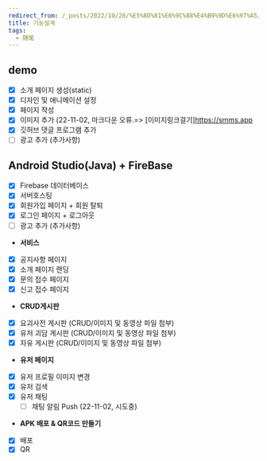 ```yaml
---
redirect_from: /_posts/2022/10/28/%E5%8D%81%E6%9C%88%E4%B9%9D%E6%97%A5/
title: 기능설계
tags:
  - 随笔
---
```




## demo
- [x] 소개 페이지 생성(static)
- [x] 디자인 및 애니메이션 설정
- [x] 페이지 작성 
- [x] 이미지 추가 (22-11-02, 마크다운 오류.=> [이미지링크걸기]<https://smms.app>
- [x] 깃허브 댓글 프로그램 추가
- [ ] 광고 추가 (추가사항)

## Android Studio(Java) + FireBase
- [x] Firebase 데이터베이스
- [x] 서버호스팅
- [x] 회원가입 페이지 + 회원 탈퇴
- [x] 로그인 페이지 + 로그아웃
- [ ] 광고 추가 (추가사항)

- **서비스**
- [x] 공지사항 페이지
- [x] 소개 페이지 랜딩
- [x] 문의 접수 페이지 
- [x] 신고 접수 페이지

- **CRUD게시판**
- [x] 요괴사전 게시판 (CRUD/이미지 및 동영상 파일 첨부)
- [x] 유저 괴담 게시판 (CRUD/이미지 및 동영상 파일 첨부)
- [x] 자유 게시판 (CRUD/이미지 및 동영상 파일 첨부)

- **유저 페이지**
- [x] 유저 프로필 이미지 변경
- [x] 유저 검색
- [x] 유저 채팅
    - [ ] 채팅 알림 Push (22-11-02, 시도중)

- **APK 배포 & QR코드 만들기**
- [x] 배포
- [x] QR
